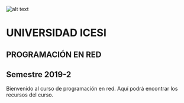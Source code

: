 ![alt text](https://www.icesi.edu.co/launiversidad/images/La_universidad/logosimbolos/Logo_icesi_JPG.jpg)
# UNIVERSIDAD ICESI
## PROGRAMACIÓN EN RED 
## Semestre 2019-2

Bienvenido al curso de programación en red. Aquí podrá encontrar los recursos del curso.